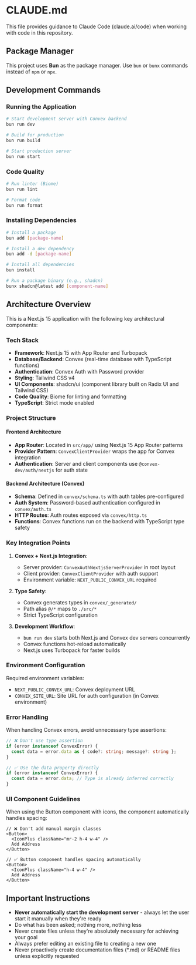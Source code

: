 # CLAUDE.md

This file provides guidance to Claude Code (claude.ai/code) when working with code in this repository.

## Package Manager

This project uses **Bun** as the package manager. Use `bun` or `bunx` commands instead of `npm` or `npx`.

## Development Commands

### Running the Application

```bash
# Start development server with Convex backend
bun run dev

# Build for production
bun run build

# Start production server
bun run start
```

### Code Quality

```bash
# Run linter (Biome)
bun run lint

# Format code
bun run format
```

### Installing Dependencies

```bash
# Install a package
bun add [package-name]

# Install a dev dependency
bun add -d [package-name]

# Install all dependencies
bun install

# Run a package binary (e.g., shadcn)
bunx shadcn@latest add [component-name]
```

## Architecture Overview

This is a Next.js 15 application with the following key architectural components:

### Tech Stack

- **Framework**: Next.js 15 with App Router and Turbopack
- **Database/Backend**: Convex (real-time database with TypeScript functions)
- **Authentication**: Convex Auth with Password provider
- **Styling**: Tailwind CSS v4
- **UI Components**: shadcn/ui (component library built on Radix UI and Tailwind CSS)
- **Code Quality**: Biome for linting and formatting
- **TypeScript**: Strict mode enabled

### Project Structure

#### Frontend Architecture

- **App Router**: Located in `src/app/` using Next.js 15 App Router patterns
- **Provider Pattern**: `ConvexClientProvider` wraps the app for Convex integration
- **Authentication**: Server and client components use `@convex-dev/auth/nextjs` for auth state

#### Backend Architecture (Convex)

- **Schema**: Defined in `convex/schema.ts` with auth tables pre-configured
- **Auth System**: Password-based authentication configured in `convex/auth.ts`
- **HTTP Routes**: Auth routes exposed via `convex/http.ts`
- **Functions**: Convex functions run on the backend with TypeScript type safety

### Key Integration Points

1. **Convex + Next.js Integration**:

   - Server provider: `ConvexAuthNextjsServerProvider` in root layout
   - Client provider: `ConvexClientProvider` with auth support
   - Environment variable: `NEXT_PUBLIC_CONVEX_URL` required

2. **Type Safety**:

   - Convex generates types in `convex/_generated/`
   - Path alias `@/*` maps to `./src/*`
   - Strict TypeScript configuration

3. **Development Workflow**:
   - `bun run dev` starts both Next.js and Convex dev servers concurrently
   - Convex functions hot-reload automatically
   - Next.js uses Turbopack for faster builds

### Environment Configuration

Required environment variables:

- `NEXT_PUBLIC_CONVEX_URL`: Convex deployment URL
- `CONVEX_SITE_URL`: Site URL for auth configuration (in Convex environment)

### Error Handling

When handling Convex errors, avoid unnecessary type assertions:

```typescript
// ❌ Don't use type assertion
if (error instanceof ConvexError) {
  const data = error.data as { code?: string; message?: string };
}

// ✅ Use the data property directly
if (error instanceof ConvexError) {
  const data = error.data; // Type is already inferred correctly
}
```

### UI Component Guidelines

When using the Button component with icons, the component automatically handles spacing:

```tsx
// ❌ Don't add manual margin classes
<Button>
  <IconPlus className="mr-2 h-4 w-4" />
  Add Address
</Button>

// ✅ Button component handles spacing automatically
<Button>
  <IconPlus className="h-4 w-4" />
  Add Address
</Button>
```

## Important Instructions

- **Never automatically start the development server** - always let the user start it manually when they're ready
- Do what has been asked; nothing more, nothing less
- Never create files unless they're absolutely necessary for achieving your goal
- Always prefer editing an existing file to creating a new one
- Never proactively create documentation files (\*.md) or README files unless explicitly requested
